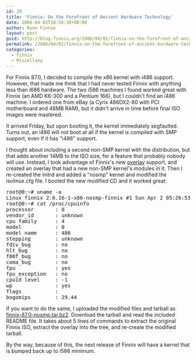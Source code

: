 ```yaml
---
id: 29
title: 'Finnix: On the Forefront of Ancient Hardware Technology'
date: 2006-04-02T18:59:38+00:00
author: Ryan Finnie
layout: post
guid: http://blog.finnix.org/2006/04/02/finnix-on-the-forefront-of-ancient-hardware-technology/
permalink: /2006/04/02/finnix-on-the-forefront-of-ancient-hardware-technology/
categories:
  - Finnix
  - Miscellany
---
```

For Finnix 87.0, I decided to compile the x86 kernel with i486 support. However, that made me think that I had never tested Finnix with anything less than i686 hardware. The two i586 machines I found worked great with Finnix (an AMD K6-300 and a Pentium 166), but I couldn't find an i486 machine. I ordered one from eBay (a Cyrix 486DX2-80 with PCI motherboard and 48MB RAM), but it didn't arrive in time before final ISO images were mastered.

It arrived Friday, but upon booting it, the kernel immediately segfaulted. Turns out, an i486 will not boot at all if the kernel is compiled with SMP support, even if it has "i486" support.

I thought about including a second non-SMP kernel with the distribution, but that adds another 14MB to the ISO size, for a feature that probably nobody will use. Instead, I took advantage of Finnix's new [overlay](http://www.finnix.org/Overlays) support, and created an overlay that had a new non-SMP kernel's modules in it. Then I re-created the initrd and added a "nosmp" kernel and modified the isolinux.cfg file. I booted the new modified CD and it worked great:

<pre>root@0:~# uname -a
Linux finnix 2.6.16-1-x86-nosmp-finnix #1 Sun Apr 2 05:26:53 PDT 2006 i486 GNU/Linux
root@0:~# cat /proc/cpuinfo
processor       : 0
vendor_id       : unknown
cpu family      : 4
model           : 0
model name      : 486
stepping        : unknown
fdiv_bug        : no
hlt_bug         : no
f00f_bug        : no
coma_bug        : no
fpu             : yes
fpu_exception   : no
cpuid level     : -1
wp              : yes
flags           :
bogomips        : 29.44</pre>

If you want to do the same, I uploaded the modified files and tarball as [finnix-87.0-nosmp.tar.bz2](http://prdownloads.sourceforge.net/finnix/finnix-87.0-nosmp.tar.bz2?download). Download the tarball and read the included README file. It takes about 5 lines of commands to extract the original Finnix ISO, extract the overlay into the tree, and re-create the modified tarball.

By the way, because of this, the next release of Finnix will have a kernel that is bumped back up to i586 minimum.
